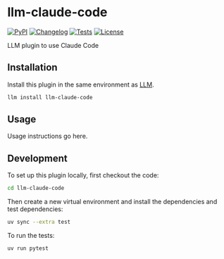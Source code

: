 # llm-claude-code

[![PyPI](https://img.shields.io/pypi/v/llm-claude-code.svg)](https://pypi.org/project/llm-claude-code/)
[![Changelog](https://img.shields.io/github/v/release/ftnext/llm-claude-code?include_prereleases&label=changelog)](https://github.com/ftnext/llm-claude-code/releases)
[![Tests](https://github.com/ftnext/llm-claude-code/actions/workflows/test.yml/badge.svg)](https://github.com/ftnext/llm-claude-code/actions/workflows/test.yml)
[![License](https://img.shields.io/badge/license-Apache%202.0-blue.svg)](https://github.com/ftnext/llm-claude-code/blob/main/LICENSE)

LLM plugin to use Claude Code

## Installation

Install this plugin in the same environment as [LLM](https://llm.datasette.io/).
```bash
llm install llm-claude-code
```
## Usage

Usage instructions go here.

## Development

To set up this plugin locally, first checkout the code:
```bash
cd llm-claude-code
```
Then create a new virtual environment and install the dependencies and test dependencies:
```bash
uv sync --extra test
```
To run the tests:
```bash
uv run pytest
```
